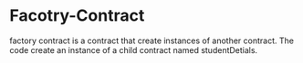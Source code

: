 # Facotry-Contract
factory contract is a contract that create instances of another contract.
The code create an instance of a child contract named studentDetials.
